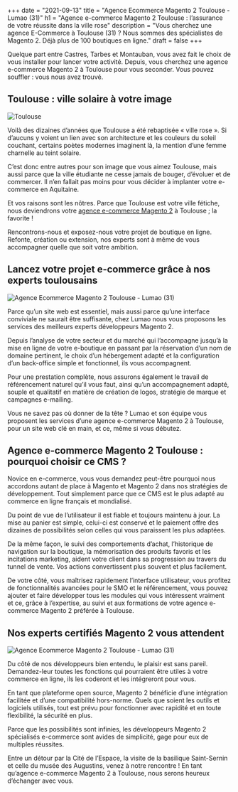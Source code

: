 +++
date = "2021-09-13"
title = "Agence Ecommerce Magento 2 Toulouse - Lumao (31)"
h1 = "Agence e-commerce Magento 2 Toulouse : l’assurance de votre réussite dans la ville rose"
description = "Vous cherchez une agence E-Commerce à Toulouse (31) ? Nous sommes des spécialistes de Magento 2. Déjà plus de 100 boutiques en ligne."
draft = false
+++

<p>Quelque part entre Castres, Tarbes et Montauban, vous avez fait le choix de vous installer pour lancer votre activité. Depuis, vous cherchez une agence e-commerce Magento 2 à Toulouse pour vous seconder. Vous pouvez souffler : vous nous avez trouvé.</p>
<h2>Toulouse : ville solaire à votre image</h2>

<img class="animate zoomIn margin-auto" src="/images/ville/toulouse.jpg" alt="Toulouse" />

<p>Voilà des dizaines d’années que Toulouse a été rebaptisée « ville rose ». Si d’aucuns y voient un lien avec son architecture et les couleurs du soleil couchant, certains poètes modernes imaginent là, la mention d’une femme charnelle au teint solaire.</p>
<p>C’est donc entre autres pour son image que vous aimez Toulouse, mais aussi parce que la ville étudiante ne cesse jamais de bouger, d’évoluer et de commercer. Il n’en fallait pas moins pour vous décider à implanter votre e-commerce en Aquitaine.</p>

Et vos raisons sont les nôtres. Parce que Toulouse est votre ville fétiche, nous deviendrons votre [agence e-commerce Magento 2](/agence-ecom/) à Toulouse ; la favorite !

<p>Rencontrons-nous et exposez-nous votre projet de boutique en ligne. Refonte, création ou extension, nos experts sont à même de vous accompagner quelle que soit votre ambition.</p>
<h2>Lancez votre projet e-commerce grâce à nos experts toulousains</h2>

<img class="animate zoomIn margin-auto" src="/images/ville/paint/toulouse/1.png" alt="Agence Ecommerce Magento 2 Toulouse - Lumao (31)" />

<p>Parce qu’un site web est essentiel, mais aussi parce qu’une interface conviviale ne saurait être suffisante, chez Lumao nous vous proposons les services des meilleurs experts développeurs Magento 2.</p>
<p>Depuis l’analyse de votre secteur et du marché qui l’accompagne jusqu’à la mise en ligne de votre e-boutique en passant par la réservation d’un nom de domaine pertinent, le choix d’un hébergement adapté et la configuration d’un back-office simple et fonctionnel, ils vous accompagnent.</p>
<p>Pour une prestation complète, nous assurons également le travail de référencement naturel qu’il vous faut, ainsi qu’un accompagnement adapté, souple et qualitatif en matière de création de logos, stratégie de marque et campagnes e-mailing.</p>
<p>Vous ne savez pas où donner de la tête ? Lumao et son équipe vous proposent les services d’une agence e-commerce Magento 2 à Toulouse, pour un site web clé en main, et ce, même si vous débutez.</p>
<h2>Agence e-commerce Magento 2 Toulouse : pourquoi choisir ce CMS ?</h2>
<p>Novice en e-commerce, vous vous demandez peut-être pourquoi nous accordons autant de place à Magento et Magento 2 dans nos stratégies de développement. Tout simplement parce que ce CMS est le plus adapté au commerce en ligne français et mondialisé.</p>
<p>Du point de vue de l’utilisateur il est fiable et toujours maintenu à jour. La mise au panier est simple, celui-ci est conservé et le paiement offre des dizaines de possibilités selon celles qui vous paraissent les plus adaptées.</p>
<p>De la même façon, le suivi des comportements d’achat, l’historique de navigation sur la boutique, la mémorisation des produits favoris et les incitations marketing, aident votre client dans sa progression au travers du tunnel de vente. Vos actions convertissent plus souvent et plus facilement.</p>
<p>De votre côté, vous maîtrisez rapidement l’interface utilisateur, vous profitez de fonctionnalités avancées pour le SMO et le référencement, vous pouvez ajouter et faire développer tous les modules qui vous intéressent vraiment et ce, grâce à l’expertise, au suivi et aux formations de votre agence e-commerce Magento 2 préférée à Toulouse.</p>
<h2>Nos experts certifiés Magento 2 vous attendent</h2>

<img class="animate zoomIn margin-auto" src="/images/ville/paint/toulouse/2.png" alt="Agence Ecommerce Magento 2 Toulouse - Lumao (31)" />

<p>Du côté de nos développeurs bien entendu, le plaisir est sans pareil. Demandez-leur toutes les fonctions qui pourraient être utiles à votre commerce en ligne, ils les coderont et les intégreront pour vous.</p>
<p>En tant que plateforme open source, Magento 2 bénéficie d’une intégration facilitée et d’une compatibilité hors-norme. Quels que soient les outils et logiciels utilisés, tout est prévu pour fonctionner avec rapidité et en toute flexibilité, la sécurité en plus.</p>
<p>Parce que les possibilités sont infinies, les développeurs Magento 2 spécialisés e-commerce sont avides de simplicité, gage pour eux de multiples réussites.</p>
<p>Entre un détour par la Cité de l’Espace, la visite de la basilique Saint-Sernin et celle du musée des Augustins, venez à notre rencontre ! En tant qu’agence e-commerce Magento 2 à Toulouse, nous serons heureux d’échanger avec vous.</p>

